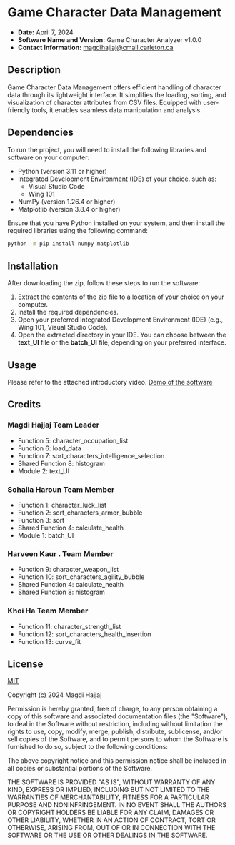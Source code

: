 # Game Character Data Management

- **Date:** April 7, 2024
- **Software Name and Version:** Game Character Analyzer v1.0.0
- **Contact Information:** magdihajjaj@cmail.carleton.ca

## Description

Game Character Data Management offers efficient handling of character data through its lightweight interface. It simplifies the loading, sorting, and visualization of character attributes from CSV files. Equipped with user-friendly tools, it enables seamless data manipulation and analysis.

## Dependencies
To run the project, you will need to install the following libraries and software on your computer:

- Python (version 3.11 or higher)
- Integrated Development Environment (IDE) of your choice. such as:
  - Visual Studio Code
  - Wing 101
- NumPy (version 1.26.4 or higher)
- Matplotlib (version 3.8.4 or higher)

Ensure that you have Python installed on your system, and then install the required libraries using the following command:

```bash
python -m pip install numpy matplotlib
```

## Installation

After downloading the zip, follow these steps to run the software:

1. Extract the contents of the zip file to a location of your choice on your computer.
2. Install the required dependencies.
3. Open your preferred Integrated Development Environment (IDE) (e.g., Wing 101, Visual Studio Code).
4. Open the extracted directory in your IDE. You can choose between the **text_UI** file or the **batch_UI** file, depending on your preferred interface.

## Usage

Please refer to the attached introductory video.
[Demo of the software](https://app.screencastify.com/v3/watch/cP9ARBxy9qIN7EvZWXi9)


## Credits

### Magdi Hajjaj Team Leader
- Function 5: character_occupation_list
- Function 6: load_data
- Function 7: sort_characters_intelligence_selection
- Shared Function 8: histogram
- Module 2: text_UI

### Sohaila Haroun Team Member 
- Function 1: character_luck_list
- Function 2: sort_characters_armor_bubble
- Function 3: sort
- Shared Function 4: calculate_health
- Module 1: batch_UI

### Harveen Kaur . Team Member
- Function 9: character_weapon_list
- Function 10: sort_characters_agility_bubble
- Shared Function 4: calculate_health
- Shared Function 8: histogram

### Khoi Ha Team Member
- Function 11: character_strength_list
- Function 12: sort_characters_health_insertion
- Function 13: curve_fit

## License

[MIT](https://choosealicense.com/licenses/mit/)

Copyright (c) 2024 Magdi Hajjaj

Permission is hereby granted, free of charge, to any person obtaining a copy
of this software and associated documentation files (the "Software"), to deal
in the Software without restriction, including without limitation the rights
to use, copy, modify, merge, publish, distribute, sublicense, and/or sell
copies of the Software, and to permit persons to whom the Software is
furnished to do so, subject to the following conditions:

The above copyright notice and this permission notice shall be included in all
copies or substantial portions of the Software.

THE SOFTWARE IS PROVIDED "AS IS", WITHOUT WARRANTY OF ANY KIND, EXPRESS OR
IMPLIED, INCLUDING BUT NOT LIMITED TO THE WARRANTIES OF MERCHANTABILITY,
FITNESS FOR A PARTICULAR PURPOSE AND NONINFRINGEMENT. IN NO EVENT SHALL THE
AUTHORS OR COPYRIGHT HOLDERS BE LIABLE FOR ANY CLAIM, DAMAGES OR OTHER
LIABILITY, WHETHER IN AN ACTION OF CONTRACT, TORT OR OTHERWISE, ARISING FROM,
OUT OF OR IN CONNECTION WITH THE SOFTWARE OR THE USE OR OTHER DEALINGS IN THE
SOFTWARE.